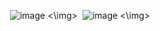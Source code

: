 <img> ![image](https://github.com/user-attachments/assets/5aa7a665-546c-48f9-9390-e8923bb89a2e) <\img>
<img> ![image](https://github.com/user-attachments/assets/7e3b4843-682b-42c8-a855-07308d48859a) <\img>

